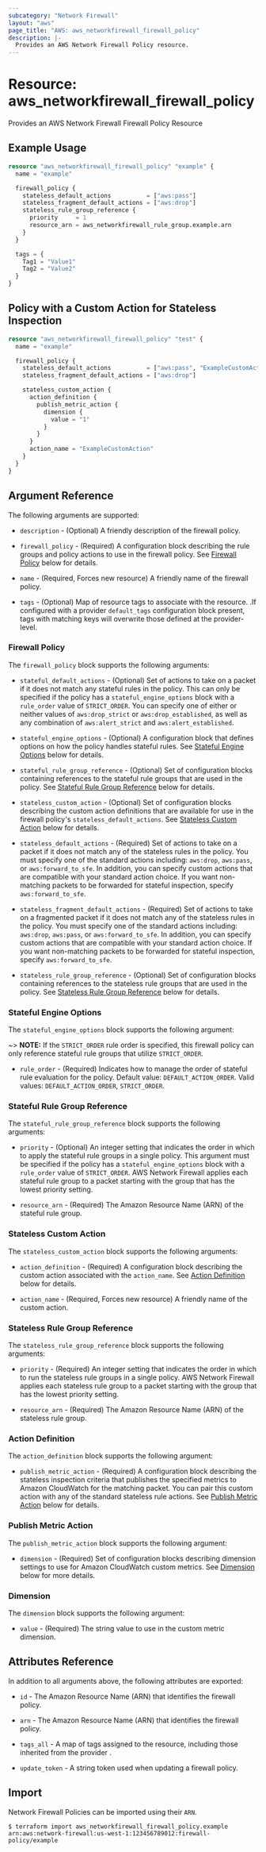 ```yaml
---
subcategory: "Network Firewall"
layout: "aws"
page_title: "AWS: aws_networkfirewall_firewall_policy"
description: |-
  Provides an AWS Network Firewall Policy resource.
---
```


# Resource: aws_networkfirewall_firewall_policy

Provides an AWS Network Firewall Firewall Policy Resource

## Example Usage

```terraform
resource "aws_networkfirewall_firewall_policy" "example" {
  name = "example"

  firewall_policy {
    stateless_default_actions          = ["aws:pass"]
    stateless_fragment_default_actions = ["aws:drop"]
    stateless_rule_group_reference {
      priority     = 1
      resource_arn = aws_networkfirewall_rule_group.example.arn
    }
  }

  tags = {
    Tag1 = "Value1"
    Tag2 = "Value2"
  }
}
```

## Policy with a Custom Action for Stateless Inspection

```terraform
resource "aws_networkfirewall_firewall_policy" "test" {
  name = "example"

  firewall_policy {
    stateless_default_actions          = ["aws:pass", "ExampleCustomAction"]
    stateless_fragment_default_actions = ["aws:drop"]

    stateless_custom_action {
      action_definition {
        publish_metric_action {
          dimension {
            value = "1"
          }
        }
      }
      action_name = "ExampleCustomAction"
    }
  }
}
```

## Argument Reference

The following arguments are supported:

* `description` - (Optional) A friendly description of the firewall policy.

* `firewall_policy` - (Required) A configuration block describing the rule groups and policy actions to use in the firewall policy. See [Firewall Policy](#firewall-policy) below for details.

* `name` - (Required, Forces new resource) A friendly name of the firewall policy.

* `tags` - (Optional) Map of resource tags to associate with the resource. .If configured with a provider `default_tags` configuration block present, tags with matching keys will overwrite those defined at the provider-level.

### Firewall Policy

The `firewall_policy` block supports the following arguments:

* `stateful_default_actions` - (Optional) Set of actions to take on a packet if it does not match any stateful rules in the policy. This can only be specified if the policy has a `stateful_engine_options` block with a `rule_order` value of `STRICT_ORDER`. You can specify one of either or neither values of `aws:drop_strict` or `aws:drop_established`, as well as any combination of `aws:alert_strict` and `aws:alert_established`.

* `stateful_engine_options` - (Optional) A configuration block that defines options on how the policy handles stateful rules. See [Stateful Engine Options](#stateful-engine-options) below for details.

* `stateful_rule_group_reference` - (Optional) Set of configuration blocks containing references to the stateful rule groups that are used in the policy. See [Stateful Rule Group Reference](#stateful-rule-group-reference) below for details.

* `stateless_custom_action` - (Optional) Set of configuration blocks describing the custom action definitions that are available for use in the firewall policy's `stateless_default_actions`. See [Stateless Custom Action](#stateless-custom-action) below for details.

* `stateless_default_actions` - (Required) Set of actions to take on a packet if it does not match any of the stateless rules in the policy. You must specify one of the standard actions including: `aws:drop`, `aws:pass`, or `aws:forward_to_sfe`.
In addition, you can specify custom actions that are compatible with your standard action choice. If you want non-matching packets to be forwarded for stateful inspection, specify `aws:forward_to_sfe`.

* `stateless_fragment_default_actions` - (Required) Set of actions to take on a fragmented packet if it does not match any of the stateless rules in the policy. You must specify one of the standard actions including: `aws:drop`, `aws:pass`, or `aws:forward_to_sfe`.
In addition, you can specify custom actions that are compatible with your standard action choice. If you want non-matching packets to be forwarded for stateful inspection, specify `aws:forward_to_sfe`.

* `stateless_rule_group_reference` - (Optional) Set of configuration blocks containing references to the stateless rule groups that are used in the policy. See [Stateless Rule Group Reference](#stateless-rule-group-reference) below for details.

### Stateful Engine Options
The `stateful_engine_options` block supports the following argument:

~> **NOTE:** If the `STRICT_ORDER` rule order is specified, this firewall policy can only reference stateful rule groups that utilize `STRICT_ORDER`.

* `rule_order` - (Required) Indicates how to manage the order of stateful rule evaluation for the policy. Default value: `DEFAULT_ACTION_ORDER`. Valid values: `DEFAULT_ACTION_ORDER`, `STRICT_ORDER`.

### Stateful Rule Group Reference

The `stateful_rule_group_reference` block supports the following arguments:

* `priority` - (Optional) An integer setting that indicates the order in which to apply the stateful rule groups in a single policy. This argument must be specified if the policy has a `stateful_engine_options` block with a `rule_order` value of `STRICT_ORDER`. AWS Network Firewall applies each stateful rule group to a packet starting with the group that has the lowest priority setting.

* `resource_arn` - (Required) The Amazon Resource Name (ARN) of the stateful rule group.

### Stateless Custom Action

The `stateless_custom_action` block supports the following arguments:

* `action_definition` - (Required) A configuration block describing the custom action associated with the `action_name`. See [Action Definition](#action-definition) below for details.

* `action_name` - (Required, Forces new resource) A friendly name of the custom action.

### Stateless Rule Group Reference

The `stateless_rule_group_reference` block supports the following arguments:

* `priority` - (Required) An integer setting that indicates the order in which to run the stateless rule groups in a single policy. AWS Network Firewall applies each stateless rule group to a packet starting with the group that has the lowest priority setting.

* `resource_arn` - (Required) The Amazon Resource Name (ARN) of the stateless rule group.

### Action Definition

The `action_definition` block supports the following argument:

* `publish_metric_action` - (Required) A configuration block describing the stateless inspection criteria that publishes the specified metrics to Amazon CloudWatch for the matching packet. You can pair this custom action with any of the standard stateless rule actions. See [Publish Metric Action](#publish-metric-action) below for details.

### Publish Metric Action

The `publish_metric_action` block supports the following argument:

* `dimension` - (Required) Set of configuration blocks describing dimension settings to use for Amazon CloudWatch custom metrics. See [Dimension](#dimension) below for more details.

### Dimension

The `dimension` block supports the following argument:

* `value` - (Required) The string value to use in the custom metric dimension.

## Attributes Reference

In addition to all arguments above, the following attributes are exported:

* `id` - The Amazon Resource Name (ARN) that identifies the firewall policy.

* `arn` - The Amazon Resource Name (ARN) that identifies the firewall policy.

* `tags_all` - A map of tags assigned to the resource, including those inherited from the provider .

* `update_token` - A string token used when updating a firewall policy.

## Import

Network Firewall Policies can be imported using their `ARN`.

```
$ terraform import aws_networkfirewall_firewall_policy.example arn:aws:network-firewall:us-west-1:123456789012:firewall-policy/example
```
